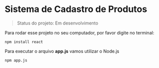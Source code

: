 # Sistema de Cadastro de Produtos

> Status do projeto: Em desenvolvimento 

Para rodar esse projeto no seu computador, por favor digite no terminal:

```
npm install react
``` 

Para executar o arquivo **app.js** vamos utilizar o Node.js

```
npm app.js
```

